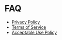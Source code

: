 # FAQ

- [Privacy Policy](../FAQ/privacy_policy.md)
- [Terms of Service](../FAQ/terms_of_service.md)
- [Acceptable Use Policy](../FAQ/acceptable_use_policy.md)

